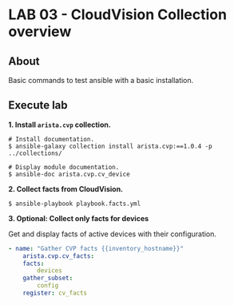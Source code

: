 # LAB 03 - CloudVision Collection overview

## About

Basic commands to test ansible with a basic installation.

## Execute lab

__1. Install `arista.cvp` collection.__

```shell
# Install documentation.
$ ansible-galaxy collection install arista.cvp:==1.0.4 -p ../collections/

# Display module documentation.
$ ansible-doc arista.cvp.cv_device
```

__2. Collect facts from CloudVision.__

```shell
$ ansible-playbook playbook.facts.yml
```

__3. Optional: Collect only facts for devices__

Get and display facts of active devices with their configuration.

```yaml
- name: "Gather CVP facts {{inventory_hostname}}"
    arista.cvp.cv_facts:
    facts:
        devices
    gather_subset:
        config
    register: cv_facts
```
